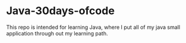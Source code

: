 # Java-30days-ofcode
This repo is intended for learning Java, where I put all of my java small application through out my learning path. 
